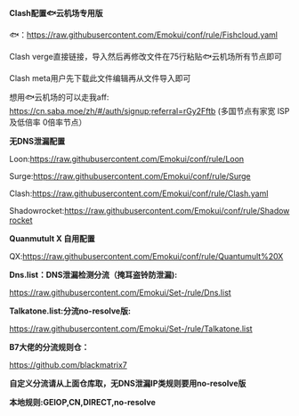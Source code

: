 **Clash配置🐟云机场专用版**


🐟：https://raw.githubusercontent.com/Emokui/conf/rule/Fishcloud.yaml


Clash verge直接链接，导入然后再修改文件在75行粘贴🐟云机场所有节点即可


Clash meta用户先下载此文件编辑再从文件导入即可


想用🐟云机场的可以走我aff: https://cn.saba.moe/zh/#/auth/signup;referral=rGy2Fftb
(多国节点有家宽 ISP 及低倍率 0倍率节点）



**无DNS泄漏配置**

Loon:https://raw.githubusercontent.com/Emokui/conf/rule/Loon

Surge:https://raw.githubusercontent.com/Emokui/conf/rule/Surge

Clash:https://raw.githubusercontent.com/Emokui/conf/rule/Clash.yaml

Shadowrocket:https://raw.githubusercontent.com/Emokui/conf/rule/Shadowrocket


**Quanmutult X 自用配置**

QX:https://raw.githubusercontent.com/Emokui/conf/rule/Quantumult%20X



**Dns.list：DNS泄漏检测分流（掩耳盗铃防泄漏):**

https://raw.githubusercontent.com/Emokui/Set-/rule/Dns.list


**Talkatone.list:分流no-resolve版:**

https://raw.githubusercontent.com/Emokui/Set-/rule/Talkatone.list



**B7大佬的分流规则仓：**

https://github.com/blackmatrix7

**自定义分流请从上面仓库取，无DNS泄漏IP类规则要用no-resolve版**

**本地规则:GEIOP,CN,DIRECT,no-resolve**

